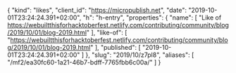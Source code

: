 {
  "kind": "likes",
  "client_id": "https://micropublish.net",
  "date": "2019-10-01T23:24:24.391+02:00",
  "h": "h-entry",
  "properties": {
    "name": [
      "Like of https://webuiltthisforhacktoberfest.netlify.com/contributing/community/blog/2019/10/01/blog-2019.html"
    ],
    "like-of": [
      "https://webuiltthisforhacktoberfest.netlify.com/contributing/community/blog/2019/10/01/blog-2019.html"
    ],
    "published": [
      "2019-10-01T23:24:24.391+02:00"
    ]
  },
  "slug": "2019/10/z7pl8",
  "aliases": [
    "/mf2/ea30fc60-1a21-46b7-bdff-7765fbb6c00a/"
  ]
}
